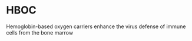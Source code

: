 # HBOC
Hemoglobin-based oxygen carriers enhance the virus defense of immune cells from the bone marrow
